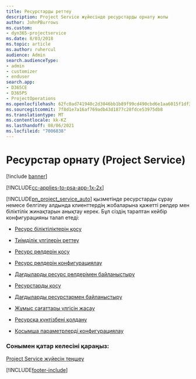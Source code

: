 ```yaml
---
title: Ресурстарды реттеу
description: Project Service жүйесінде ресурстарды орнату жолы
author: JohnPBurrows
ms.custom:
- dyn365-projectservice
ms.date: 8/03/2018
ms.topic: article
ms.author: ruhercul
audience: Admin
search.audienceType:
- admin
- customizer
- enduser
search.app:
- D365CE
- D365PS
- ProjectOperations
ms.openlocfilehash: 62fc0ad741940c2d3046bb1b89f99cd490cbd6e1aa6015f1df3b92afb2f107ff
ms.sourcegitcommit: 7f8d1e7a16af769adb43d1877c28fdce53975db8
ms.translationtype: MT
ms.contentlocale: kk-KZ
ms.lasthandoff: 08/06/2021
ms.locfileid: "7006838"
---
```

# <a name="set-up-resources-project-service"></a>Ресурстар орнату (Project Service)

[!include [banner](../includes/psa-now-project-operations.md)]

[!INCLUDE[cc-applies-to-psa-app-1x-2x](../includes/cc-applies-to-psa-app-1x-2x.md)]

[!INCLUDE[pn_project_service_auto](../includes/pn-project-service-auto.md)] қызметінде ресурстарды сұрау немесе белгілеу алдында клиенттердің жобаларына қажетті рөлдер мен біліктілік жинақтарын анықтау керек. Бұл сіздің тараптан кейбір конфигурацияны талап етеді:  
  
-   [Ресурс біліктіліктерін қосу](../psa/add-resource-skills.md)  
  
-   [Тиімділік үлгілерін реттеу](../psa/set-up-proficiency-models.md)  
  
-   [Ресурс рөлдерін қосу](../psa/add-resource-roles.md)  
  
-   [Ресурс рөлдерін конфигурациялау](../psa/configure-resource-roles.md)  
  
-   [Дағдыларды ресурс рөлдерімен байланыстыру](../psa/associate-skills-with-resource-roles.md)  
  
-   [Ресурстарды қосу](../psa/add-resources.md)  
  
-   [Дағдыларды ресурстармен байланыстыру](../psa/associate-skills-with-resources.md)  
  
-   [Жұмыс сағаттары үлгісін жасау](../psa/create-work-hours-template.md)  
  
-   [Ресурсқа күнтізбені қолдану](../psa/apply-calendar-resource.md)  
  
-   [Қосымша параметрлерді конфигурациялау](../psa/configure-additional-parameters-settings.md)  
  
### <a name="see-also"></a>Сонымен қатар келесіні қараңыз:  
 [Project Service жүйесін теңшеу](../psa/configure.md)


[!INCLUDE[footer-include](../includes/footer-banner.md)]